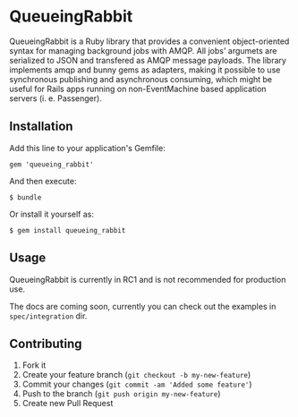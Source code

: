 # QueueingRabbit

QueueingRabbit is a Ruby library that provides a convenient object-oriented
syntax for managing background jobs with AMQP. All jobs' argumets are
serialized to JSON and transfered as AMQP message payloads. The library
implements amqp and bunny gems as adapters, making it possible to use
synchronous publishing and asynchronous consuming, which might be useful for
Rails apps running on non-EventMachine based application servers (i. e.
Passenger).

## Installation

Add this line to your application's Gemfile:

    gem 'queueing_rabbit'

And then execute:

    $ bundle

Or install it yourself as:

    $ gem install queueing_rabbit

## Usage

QueueingRabbit is currently in RC1 and is not recommended for production use.

The docs are coming soon, currently you can check out the examples in
`spec/integration` dir.

## Contributing

1. Fork it
2. Create your feature branch (`git checkout -b my-new-feature`)
3. Commit your changes (`git commit -am 'Added some feature'`)
4. Push to the branch (`git push origin my-new-feature`)
5. Create new Pull Request
